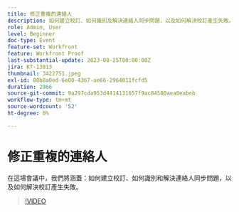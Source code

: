 ```yaml
---
title: 修正重複的連絡人
description: 如何建立校訂、如何識別及解決連絡人同步問題，以及如何解決校訂產生失敗。
role: Admin, User
level: Beginner
doc-type: Event
feature-set: Workfront
feature: Workfront Proof
last-substantial-update: 2023-08-25T00:00:00Z
jira: KT-13813
thumbnail: 3422751.jpeg
exl-id: 80b8a0ed-6e00-4367-ae66-2964011fcfd5
duration: 2966
source-git-commit: 9a297cda953d4414131657f9ac84580aea0eabeb
workflow-type: tm+mt
source-wordcount: '52'
ht-degree: 0%

---
```


# 修正重複的連絡人

在這場會議中，我們將涵蓋：如何建立校訂、如何識別和解決連絡人同步問題，以及如何解決校訂產生失敗。

>[!VIDEO](https://video.tv.adobe.com/v/3422751/?learn=on)
